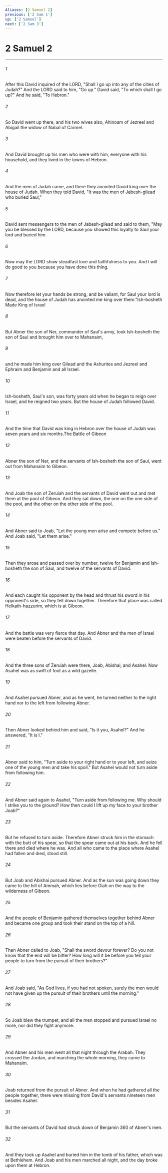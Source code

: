 ```yaml
---
Aliases: [2 Samuel 2]
previous: ['2 Sam 1']
up: ['2 Samuel']
next: ['2 Sam 3']
---
```

# 2 Samuel 2

***

 

###### 1 
After this David inquired of the LORD, "Shall I go up into any of the cities of Judah?" And the LORD said to him, "Go up." David said, "To which shall I go up?" And he said, "To Hebron." 
 

###### 2 
So David went up there, and his two wives also, Ahinoam of Jezreel and Abigail the widow of Nabal of Carmel. 
 

###### 3 
And David brought up his men who were with him, everyone with his household, and they lived in the towns of Hebron. 
 

###### 4 
And the men of Judah came, and there they anointed David king over the house of Judah.
 When they told David, "It was the men of Jabesh-gilead who buried Saul," 
 

###### 5 
David sent messengers to the men of Jabesh-gilead and said to them, "May you be blessed by the LORD, because you showed this loyalty to Saul your lord and buried him. 
 

###### 6 
Now may the LORD show steadfast love and faithfulness to you. And I will do good to you because you have done this thing. 
 

###### 7 
Now therefore let your hands be strong, and be valiant, for Saul your lord is dead, and the house of Judah has anointed me king over them."Ish-bosheth Made King of Israel
 
 

###### 8 
But Abner the son of Ner, commander of Saul's army, took Ish-bosheth the son of Saul and brought him over to Mahanaim, 
 

###### 9 
and he made him king over Gilead and the Ashurites and Jezreel and Ephraim and Benjamin and all Israel. 
 

###### 10 
Ish-bosheth, Saul's son, was forty years old when he began to reign over Israel, and he reigned two years. But the house of Judah followed David. 
 

###### 11 
And the time that David was king in Hebron over the house of Judah was seven years and six months.The Battle of Gibeon
 
 

###### 12 
Abner the son of Ner, and the servants of Ish-bosheth the son of Saul, went out from Mahanaim to Gibeon. 
 

###### 13 
And Joab the son of Zeruiah and the servants of David went out and met them at the pool of Gibeon. And they sat down, the one on the one side of the pool, and the other on the other side of the pool. 
 

###### 14 
And Abner said to Joab, "Let the young men arise and compete before us." And Joab said, "Let them arise." 
 

###### 15 
Then they arose and passed over by number, twelve for Benjamin and Ish-bosheth the son of Saul, and twelve of the servants of David. 
 

###### 16 
And each caught his opponent by the head and thrust his sword in his opponent's side, so they fell down together. Therefore that place was called Helkath-hazzurim, which is at Gibeon. 
 

###### 17 
And the battle was very fierce that day. And Abner and the men of Israel were beaten before the servants of David.
 
 

###### 18 
And the three sons of Zeruiah were there, Joab, Abishai, and Asahel. Now Asahel was as swift of foot as a wild gazelle. 
 

###### 19 
And Asahel pursued Abner, and as he went, he turned neither to the right hand nor to the left from following Abner. 
 

###### 20 
Then Abner looked behind him and said, "Is it you, Asahel?" And he answered, "It is I." 
 

###### 21 
Abner said to him, "Turn aside to your right hand or to your left, and seize one of the young men and take his spoil." But Asahel would not turn aside from following him. 
 

###### 22 
And Abner said again to Asahel, "Turn aside from following me. Why should I strike you to the ground? How then could I lift up my face to your brother Joab?" 
 

###### 23 
But he refused to turn aside. Therefore Abner struck him in the stomach with the butt of his spear, so that the spear came out at his back. And he fell there and died where he was. And all who came to the place where Asahel had fallen and died, stood still.
 
 

###### 24 
But Joab and Abishai pursued Abner. And as the sun was going down they came to the hill of Ammah, which lies before Giah on the way to the wilderness of Gibeon. 
 

###### 25 
And the people of Benjamin gathered themselves together behind Abner and became one group and took their stand on the top of a hill. 
 

###### 26 
Then Abner called to Joab, "Shall the sword devour forever? Do you not know that the end will be bitter? How long will it be before you tell your people to turn from the pursuit of their brothers?" 
 

###### 27 
And Joab said, "As God lives, if you had not spoken, surely the men would not have given up the pursuit of their brothers until the morning." 
 

###### 28 
So Joab blew the trumpet, and all the men stopped and pursued Israel no more, nor did they fight anymore.
 
 

###### 29 
And Abner and his men went all that night through the Arabah. They crossed the Jordan, and marching the whole morning, they came to Mahanaim. 
 

###### 30 
Joab returned from the pursuit of Abner. And when he had gathered all the people together, there were missing from David's servants nineteen men besides Asahel. 
 

###### 31 
But the servants of David had struck down of Benjamin 360 of Abner's men. 
 

###### 32 
And they took up Asahel and buried him in the tomb of his father, which was at Bethlehem. And Joab and his men marched all night, and the day broke upon them at Hebron.
 
